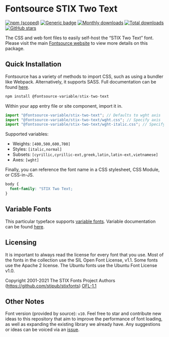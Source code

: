 # Fontsource STIX Two Text

[![npm (scoped)](https://img.shields.io/npm/v/@fontsource/stix-two-text?color=brightgreen)](https://www.npmjs.com/package/@fontsource/stix-two-text) [![Generic badge](https://img.shields.io/badge/fontsource-passing-brightgreen)](https://github.com/fontsource/fontsource) [![Monthly downloads](https://badgen.net/npm/dm/@fontsource/stix-two-text)](https://github.com/fontsource/fontsource) [![Total downloads](https://badgen.net/npm/dt/@fontsource/stix-two-text)](https://github.com/fontsource/fontsource) [![GitHub stars](https://img.shields.io/github/stars/fontsource/fontsource.svg?style=social&label=Star)](https://github.com/fontsource/fontsource/stargazers)

The CSS and web font files to easily self-host the “STIX Two Text” font. Please visit the main [Fontsource website](https://fontsource.org/fonts/stix-two-text) to view more details on this package.

## Quick Installation

Fontsource has a variety of methods to import CSS, such as using a bundler like Webpack. Alternatively, it supports SASS. Full documentation can be found [here](https://fontsource.org/docs/getting-started/introduction).

```javascript
npm install @fontsource-variable/stix-two-text
```

Within your app entry file or site component, import it in.

```javascript
import "@fontsource-variable/stix-two-text"; // Defaults to wght axis
import "@fontsource-variable/stix-two-text/wght.css"; // Specify axis
import "@fontsource-variable/stix-two-text/wght-italic.css"; // Specify axis and style

```

Supported variables:
- Weights: `[400,500,600,700]`
- Styles: `[italic,normal]`
- Subsets: `[cyrillic,cyrillic-ext,greek,latin,latin-ext,vietnamese]`
- Axes: `[wght]`

Finally, you can reference the font name in a CSS stylesheet, CSS Module, or CSS-in-JS.

```css
body {
  font-family: "STIX Two Text;
}
```

## Variable Fonts

This particular typeface supports [variable fonts](https://developer.mozilla.org/en-US/docs/Web/CSS/CSS_Fonts/Variable_Fonts_Guide).
Variable documentation can be found [here](https://fontsource.org/docs/getting-started/variable).

## Licensing
It is important to always read the license for every font that you use.
Most of the fonts in the collection use the SIL Open Font License, v1.1. Some fonts use the Apache 2 license. The Ubuntu fonts use the Ubuntu Font License v1.0.

Copyright 2001-2021 The STIX Fonts Project Authors (https://github.com/stipub/stixfonts)
[OFL-1.1](http://scripts.sil.org/OFL)

## Other Notes
Font version (provided by source): `v10`.
Feel free to star and contribute new ideas to this repository that aim to improve the performance of font loading, as well as expanding the existing library we already have. Any suggestions or ideas can be voiced via an [issue](https://github.com/fontsource/fontsource/issues).